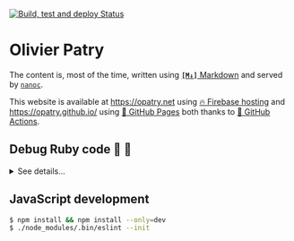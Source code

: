 [![Build, test and deploy Status](https://github.com/opatry/opatry.github.io/actions/workflows/build_test_deploy.yml/badge.svg)](https://github.com/opatry/opatry.github.io/actions/workflows/build_test_deploy.yml)

# Olivier Patry

The content is, most of the time, written using [**`[M↓]`** Markdown](http://daringfireball.net/projects/markdown/) and served by [`nanoc`](http://nanoc.ws/).

This website is available at https://opatry.net using [🔥 Firebase hosting](https://firebase.google.com/products/hosting)
and https://opatry.github.io/ using [📄 GitHub Pages](https://pages.github.com/)
both thanks to [🤖 GitHub Actions](https://github.com/features/actions). 

## Debug Ruby code 🔎 💎
<details>
<summary>See details…</summary>

Using Visual Studio Code and `ruby-debug-ide`, initial setup requires to install `binstubs` for few binaries:

```bash
$ bundle install
$ bundle binstubs bundler nanoc ruby-debug-ide
```

Then, debug launch configuration should work out of the box in VS Code (put a breakpoint (in `Rules#preprocess` for example) then press <kbd>F5</kbd>).
</details>

## JavaScript development

```bash
$ npm install && npm install --only=dev
$ ./node_modules/.bin/eslint --init
```
